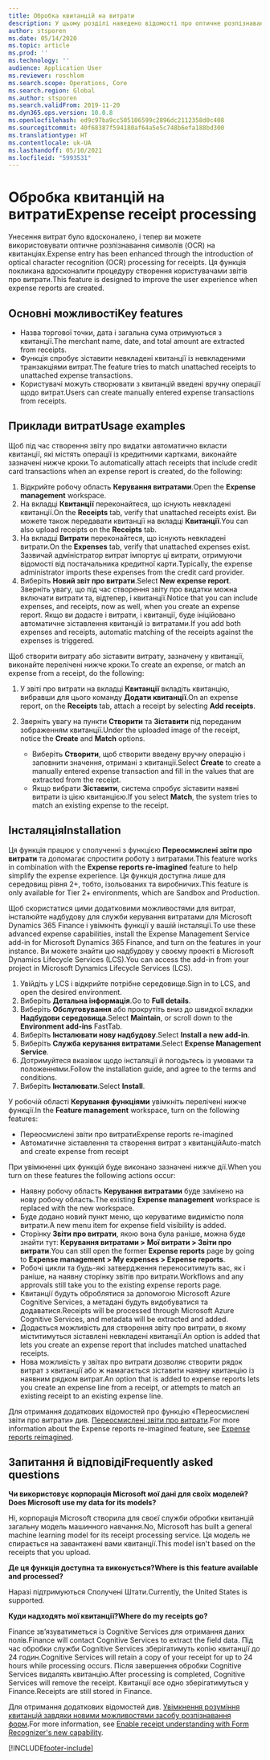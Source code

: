 ```yaml
---
title: Обробка квитанцій на витрати
description: У цьому розділі наведено відомості про оптичне розпізнавання символів (OCR) на квитанціях. Ця функція покликана вдосконалити процедуру створення користувачами звітів про витрати у Microsoft Dynamics 365 Finance.
author: stsporen
ms.date: 05/14/2020
ms.topic: article
ms.prod: ''
ms.technology: ''
audience: Application User
ms.reviewer: roschlom
ms.search.scope: Operations, Core
ms.search.region: Global
ms.author: stsporen
ms.search.validFrom: 2019-11-20
ms.dyn365.ops.version: 10.0.8
ms.openlocfilehash: ed9c97ba9cc505106599c2896dc2112358d0c408
ms.sourcegitcommit: 40f68387f594180af64a5e5c748b6efa188bd300
ms.translationtype: HT
ms.contentlocale: uk-UA
ms.lasthandoff: 05/10/2021
ms.locfileid: "5993531"
---
```

# <a name="expense-receipt-processing"></a><span data-ttu-id="5df74-104">Обробка квитанцій на витрати</span><span class="sxs-lookup"><span data-stu-id="5df74-104">Expense receipt processing</span></span>

<span data-ttu-id="5df74-105">Унесення витрат було вдосконалено, і тепер ви можете використовувати оптичне розпізнавання символів (OCR) на квитанціях.</span><span class="sxs-lookup"><span data-stu-id="5df74-105">Expense entry has been enhanced through the introduction of optical character recognition (OCR) processing for receipts.</span></span> <span data-ttu-id="5df74-106">Ця функція покликана вдосконалити процедуру створення користувачами звітів про витрати.</span><span class="sxs-lookup"><span data-stu-id="5df74-106">This feature is designed to improve the user experience when expense reports are created.</span></span>

## <a name="key-features"></a><span data-ttu-id="5df74-107">Основні можливості</span><span class="sxs-lookup"><span data-stu-id="5df74-107">Key features</span></span>

- <span data-ttu-id="5df74-108">Назва торгової точки, дата і загальна сума отримуються з квитанції.</span><span class="sxs-lookup"><span data-stu-id="5df74-108">The merchant name, date, and total amount are extracted from receipts.</span></span>
- <span data-ttu-id="5df74-109">Функція спробує зіставити невкладені квитанції із невкладеними транзакціями витрат.</span><span class="sxs-lookup"><span data-stu-id="5df74-109">The feature tries to match unattached receipts to unattached expense transactions.</span></span>
- <span data-ttu-id="5df74-110">Користувачі можуть створювати з квитанцій введені вручну операції щодо витрат.</span><span class="sxs-lookup"><span data-stu-id="5df74-110">Users can create manually entered expense transactions from receipts.</span></span>

## <a name="usage-examples"></a><span data-ttu-id="5df74-111">Приклади витрат</span><span class="sxs-lookup"><span data-stu-id="5df74-111">Usage examples</span></span>

<span data-ttu-id="5df74-112">Щоб під час створення звіту про видатки автоматично вкласти квитанції, які містять операції із кредитними картками, виконайте зазначені нижче кроки.</span><span class="sxs-lookup"><span data-stu-id="5df74-112">To automatically attach receipts that include credit card transactions when an expense report is created, do the following:</span></span>

  1. <span data-ttu-id="5df74-113">Відкрийте робочу область **Керування витратами**.</span><span class="sxs-lookup"><span data-stu-id="5df74-113">Open the **Expense management** workspace.</span></span>
  2. <span data-ttu-id="5df74-114">На вкладці **Квитанції** переконайтеся, що існують невкладені квитанції.</span><span class="sxs-lookup"><span data-stu-id="5df74-114">On the **Receipts** tab, verify that unattached receipts exist.</span></span> <span data-ttu-id="5df74-115">Ви можете також передавати квитанції на вкладці **Квитанції**.</span><span class="sxs-lookup"><span data-stu-id="5df74-115">You can also upload receipts on the **Receipts** tab.</span></span>
  3. <span data-ttu-id="5df74-116">На вкладці **Витрати** переконайтеся, що існують невкладені витрати.</span><span class="sxs-lookup"><span data-stu-id="5df74-116">On the **Expenses** tab, verify that unattached expenses exist.</span></span> <span data-ttu-id="5df74-117">Зазвичай адміністратор витрат імпортує ці витрати, отримуючи відомості від постачальника кредитної карти.</span><span class="sxs-lookup"><span data-stu-id="5df74-117">Typically, the expense administrator imports these expenses from the credit card provider.</span></span>
  4. <span data-ttu-id="5df74-118">Виберіть **Новий звіт про витрати**.</span><span class="sxs-lookup"><span data-stu-id="5df74-118">Select **New expense report**.</span></span> <span data-ttu-id="5df74-119">Зверніть увагу, що під час створення звіту про видатки можна включати витрати та, відтепер, і квитанції.</span><span class="sxs-lookup"><span data-stu-id="5df74-119">Notice that you can include expenses, and receipts, now as well, when you create an expense report.</span></span> <span data-ttu-id="5df74-120">Якщо ви додасте і витрати, і квитанції, буде ініційовано автоматичне зіставлення квитанцій із витратами.</span><span class="sxs-lookup"><span data-stu-id="5df74-120">If you add both expenses and receipts, automatic matching of the receipts against the expenses is triggered.</span></span>

<span data-ttu-id="5df74-121">Щоб створити витрату або зіставити витрату, зазначену у квитанції, виконайте перелічені нижче кроки.</span><span class="sxs-lookup"><span data-stu-id="5df74-121">To create an expense, or match an expense from a receipt, do the following:</span></span>

  1. <span data-ttu-id="5df74-122">У звіті про витрати на вкладці **Квитанції** вкладіть квитанцію, вибравши для цього команду **Додати квитанції**.</span><span class="sxs-lookup"><span data-stu-id="5df74-122">On an expense report, on the **Receipts** tab, attach a receipt by selecting **Add receipts**.</span></span>
  2. <span data-ttu-id="5df74-123">Зверніть увагу на пункти **Створити** та **Зіставити** під переданим зображенням квитанції.</span><span class="sxs-lookup"><span data-stu-id="5df74-123">Under the uploaded image of the receipt, notice the **Create** and **Match** options.</span></span>

      - <span data-ttu-id="5df74-124">Виберіть **Створити**, щоб створити введену вручну операцію і заповнити значення, отримані з квитанції.</span><span class="sxs-lookup"><span data-stu-id="5df74-124">Select **Create** to create a manually entered expense transaction and fill in the values that are extracted from the receipt.</span></span>
      - <span data-ttu-id="5df74-125">Якщо вибрати **Зіставити**, система спробує зіставити наявні витрати із цією квитанцією.</span><span class="sxs-lookup"><span data-stu-id="5df74-125">If you select **Match**, the system tries to match an existing expense to the receipt.</span></span>

## <a name="installation"></a><span data-ttu-id="5df74-126">Інсталяція</span><span class="sxs-lookup"><span data-stu-id="5df74-126">Installation</span></span>

<span data-ttu-id="5df74-127">Ця функція працює у сполученні з функцією **Переосмислені звіти про витрати** та допомагає спростити роботу з витратами.</span><span class="sxs-lookup"><span data-stu-id="5df74-127">This feature works in combination with the **Expense reports re-imagined** feature to help simplify the expense experience.</span></span> <span data-ttu-id="5df74-128">Ця функція доступна лише для середовищ рівня 2+, тобто, ізольованих та виробничих.</span><span class="sxs-lookup"><span data-stu-id="5df74-128">This feature is only available for Tier 2+ environments, which are Sandbox and Production.</span></span>

<span data-ttu-id="5df74-129">Щоб скористатися цими додатковими можливостями для витрат, інсталюйте надбудову для служби керування витратами для Microsoft Dynamics 365 Finance і увімкніть функції у вашій інсталяції.</span><span class="sxs-lookup"><span data-stu-id="5df74-129">To use these advanced expense capabilities, install the Expense Management Service add-in for Microsoft Dynamics 365 Finance, and turn on the features in your instance.</span></span> <span data-ttu-id="5df74-130">Ви можете знайти цю надбудову у своєму проекті в Microsoft Dynamics Lifecycle Services (LCS).</span><span class="sxs-lookup"><span data-stu-id="5df74-130">You can access the add-in from your project in Microsoft Dynamics Lifecycle Services (LCS).</span></span>

1. <span data-ttu-id="5df74-131">Увійдіть у LCS і відкрийте потрібне середовище.</span><span class="sxs-lookup"><span data-stu-id="5df74-131">Sign in to LCS, and open the desired environment.</span></span>
2. <span data-ttu-id="5df74-132">Виберіть **Детальна інформація**.</span><span class="sxs-lookup"><span data-stu-id="5df74-132">Go to **Full details**.</span></span>
3. <span data-ttu-id="5df74-133">Виберіть **Обслуговування** або прокрутіть вниз до швидкої вкладки **Надбудови середовища**.</span><span class="sxs-lookup"><span data-stu-id="5df74-133">Select **Maintain**, or scroll down to the **Environment add-ins** FastTab.</span></span>
4. <span data-ttu-id="5df74-134">Виберіть **Інсталювати нову надбудову**.</span><span class="sxs-lookup"><span data-stu-id="5df74-134">Select **Install a new add-in**.</span></span>
5. <span data-ttu-id="5df74-135">Виберіть **Служба керування витратами**.</span><span class="sxs-lookup"><span data-stu-id="5df74-135">Select **Expense Management Service**.</span></span>
6. <span data-ttu-id="5df74-136">Дотримуйтеся вказівок щодо інсталяції й погодьтесь із умовами та положеннями.</span><span class="sxs-lookup"><span data-stu-id="5df74-136">Follow the installation guide, and agree to the terms and conditions.</span></span>
7. <span data-ttu-id="5df74-137">Виберіть **Інсталювати**.</span><span class="sxs-lookup"><span data-stu-id="5df74-137">Select **Install**.</span></span>

<span data-ttu-id="5df74-138">У робочій області **Керування функціями** увімкніть перелічені нижче функції.</span><span class="sxs-lookup"><span data-stu-id="5df74-138">In the **Feature management** workspace, turn on the following features:</span></span>

- <span data-ttu-id="5df74-139">Переосмислені звіти про витрати</span><span class="sxs-lookup"><span data-stu-id="5df74-139">Expense reports re-imagined</span></span>
- <span data-ttu-id="5df74-140">Автоматичне зіставлення та створення витрат з квитанцій</span><span class="sxs-lookup"><span data-stu-id="5df74-140">Auto-match and create expense from receipt</span></span>

<span data-ttu-id="5df74-141">При увімкненні цих функцій буде виконано зазначені нижче дії.</span><span class="sxs-lookup"><span data-stu-id="5df74-141">When you turn on these features the following actions occur:</span></span>

- <span data-ttu-id="5df74-142">Наявну робочу область **Керування витратами** буде замінено на нову робочу область.</span><span class="sxs-lookup"><span data-stu-id="5df74-142">The existing **Expense management** workspace is replaced with the new workspace.</span></span>
- <span data-ttu-id="5df74-143">Буде додано новий пункт меню, що керуватиме видимістю поля витрати.</span><span class="sxs-lookup"><span data-stu-id="5df74-143">A new menu item for expense field visibility is added.</span></span>
- <span data-ttu-id="5df74-144">Сторінку **Звіти про витрати**, якою вона була раніше, можна буде знайти тут: **Керування витратами > Мої витрати > Звіти про витрати**.</span><span class="sxs-lookup"><span data-stu-id="5df74-144">You can still open the former **Expense reports** page by going to **Expense management > My expenses > Expense reports**.</span></span>
- <span data-ttu-id="5df74-145">Робочі цикли та будь-які затвердження переноситимуть вас, як і раніше, на наявну сторінку звітів про витрати.</span><span class="sxs-lookup"><span data-stu-id="5df74-145">Workflows and any approvals still take you to the existing expense reports page.</span></span>
- <span data-ttu-id="5df74-146">Квитанції будуть оброблятися за допомогою Microsoft Azure Cognitive Services, а метадані будуть видобуватися та додаватися.</span><span class="sxs-lookup"><span data-stu-id="5df74-146">Receipts will be processed through Microsoft Azure Cognitive Services, and metadata will be extracted and added.</span></span>
- <span data-ttu-id="5df74-147">Додається можливість для створення звіту про витрати, в якому міститимуться зіставлені невкладені квитанції.</span><span class="sxs-lookup"><span data-stu-id="5df74-147">An option is added that lets you create an expense report that includes matched unattached receipts.</span></span>
- <span data-ttu-id="5df74-148">Нова можливість у звітах про витрати дозволяє створити рядок витрат з квитанції або ж намагається зіставити наявну квитанцію із наявним рядком витрат.</span><span class="sxs-lookup"><span data-stu-id="5df74-148">An option that is added to expense reports lets you create an expense line from a receipt, or attempts to match an existing receipt to an existing expense line.</span></span>

<span data-ttu-id="5df74-149">Для отримання додаткових відомостей про функцію «Переосмислені звіти про витрати» див. [Переосмислені звіти про витрати](ExpenseWorkspaceNew.md).</span><span class="sxs-lookup"><span data-stu-id="5df74-149">For more information about the Expense reports re-imagined feature, see [Expense reports reimagined](ExpenseWorkspaceNew.md).</span></span>

## <a name="frequently-asked-questions"></a><span data-ttu-id="5df74-150">Запитання й відповіді</span><span class="sxs-lookup"><span data-stu-id="5df74-150">Frequently asked questions</span></span>

<span data-ttu-id="5df74-151">**Чи використовує корпорація Microsoft мої дані для своїх моделей?**</span><span class="sxs-lookup"><span data-stu-id="5df74-151">**Does Microsoft use my data for its models?**</span></span>

<span data-ttu-id="5df74-152">Ні, корпорація Microsoft створила для своєї служби обробки квитанцій загальну модель машинного навчання.</span><span class="sxs-lookup"><span data-stu-id="5df74-152">No, Microsoft has built a general machine learning model for its receipt processing service.</span></span> <span data-ttu-id="5df74-153">Ця модель не спирається на завантажені вами квитанції.</span><span class="sxs-lookup"><span data-stu-id="5df74-153">This model isn't based on the receipts that you upload.</span></span>

<span data-ttu-id="5df74-154">**Де ця функція доступна та виконується?**</span><span class="sxs-lookup"><span data-stu-id="5df74-154">**Where is this feature available and processed?**</span></span>

<span data-ttu-id="5df74-155">Наразі підтримуються Сполучені Штати.</span><span class="sxs-lookup"><span data-stu-id="5df74-155">Currently, the United States is supported.</span></span>

<span data-ttu-id="5df74-156">**Куди надходять мої квитанції?**</span><span class="sxs-lookup"><span data-stu-id="5df74-156">**Where do my receipts go?**</span></span>

<span data-ttu-id="5df74-157">Finance зв’язуватиметься із Cognitive Services для отримання даних полів.</span><span class="sxs-lookup"><span data-stu-id="5df74-157">Finance will contact Cognitive Services to extract the field data.</span></span> <span data-ttu-id="5df74-158">Під час обробки служби Cognitive Services зберігатимуть копію квитанції до 24 годин.</span><span class="sxs-lookup"><span data-stu-id="5df74-158">Cognitive Services will retain a copy of your receipt for up to 24 hours while processing occurs.</span></span> <span data-ttu-id="5df74-159">Після завершення обробки Cognitive Services видалять квитанцію.</span><span class="sxs-lookup"><span data-stu-id="5df74-159">After processing is completed, Cognitive Services will remove the receipt.</span></span> <span data-ttu-id="5df74-160">Квитанції все одно зберігатимуться у Finance.</span><span class="sxs-lookup"><span data-stu-id="5df74-160">Receipts are still stored in Finance.</span></span>

<span data-ttu-id="5df74-161">Для отримання додаткових відомостей див. [Увімкнення розуміння квитанцій завдяки новими можливостями засобу розпізнавання форм](https://azure.microsoft.com/blog/enable-receipt-understanding-with-form-recognizer-s-new-capability/).</span><span class="sxs-lookup"><span data-stu-id="5df74-161">For more information, see [Enable receipt understanding with Form Recognizer's new capability](https://azure.microsoft.com/blog/enable-receipt-understanding-with-form-recognizer-s-new-capability/).</span></span>


[!INCLUDE[footer-include](../includes/footer-banner.md)]
